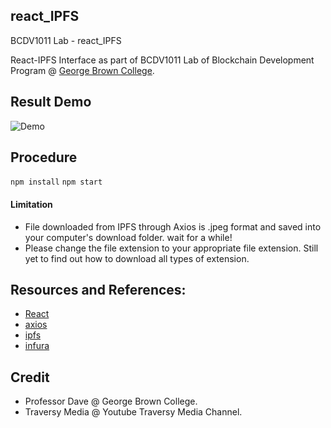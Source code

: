 ## react_IPFS
BCDV1011 Lab - react_IPFS

React-IPFS Interface as part of BCDV1011 Lab of Blockchain Development Program @  <a href='https://www.georgebrown.ca'>George Brown College</a>.

## Result Demo

![Demo](https://media.giphy.com/media/L0C2Bq2t7YzFsIr2YC/giphy.gif)

## Procedure

`npm install`
`npm start`
#### Limitation
* File downloaded from IPFS through Axios is .jpeg format and saved into your computer's download folder. wait for a while!
* Please change the file extension to your appropriate file extension. Still yet to find out how to download all types of extension.





## Resources and References:

* [React](https://reactjs.org/)
* [axios](https://www.axios.com/)
* [ipfs](https://ipfs.io/)
* [infura](https://infura.io/)

## Credit

* Professor Dave @ George Brown College.
* Traversy Media @ Youtube Traversy Media Channel.
